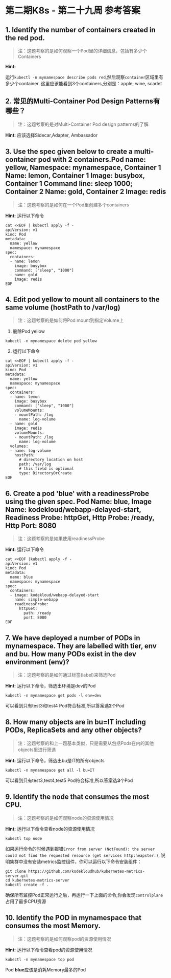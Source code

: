 # 第二期K8s - 第二十九周 参考答案

## 1. Identify the number of containers created in the red pod.
> 注：这题考察的是如何观察一个Pod里的详细信息，包括有多少个Containers

**Hint:**

运行`kubectl -n mynamespace describe pods red`,然后观察`container`区域里有多少个container. 这里应该能看到3个containers,分别是：apple, wine, scarlet

## 2. 常见的Multi-Container Pod Design Patterns有哪些？
> 注：这题考察的是对Multi-Container Pod design patterns的了解

**Hint:**
应该选择Sidecar,Adapter, Ambassador

## 3. Use the spec given below to create a multi-container pod with 2 containers.Pod name: yellow, Namespace: mynamespace, Container 1 Name: lemon, Container 1 Image: busybox, Container 1 Command line: sleep 1000; Container 2 Name: gold, Container 2 Image: redis
> 注：这题考察的是如何在一个Pod里创建多个containers

**Hint:**
运行以下命令
```
cat <<EOF | kubectl apply -f -
apiVersion: v1
kind: Pod
metadata:
  name: yellow
  namespace: mynamespace
spec:
  containers:
  - name: lemon
    image: busybox
    command: ["sleep", "1000"]
  - name: gold
    image: redis
EOF
```

## 4. Edit pod yellow to mount all containers to the same volume (hostPath to /var/log)
> 注：这题考察的是如何将Pod mount到指定Volume上

1. 删除Pod yellow
```
kubectl -n mynamespace delete pod yellow
```

2. 运行以下命令
```
cat <<EOF | kubectl apply -f - 
apiVersion: v1
kind: Pod
metadata:
  name: yellow
  namespace: mynamespace
spec:
  containers:
  - name: lemon
    image: busybox
    command: ["sleep", "1000"]
    volumeMounts:
    - mountPath: /log
      name: log-volume
  - name: gold
    image: redis
    volumeMounts:
    - mountPath: /log
      name: log-volume
  volumes:
  - name: log-volume
    hostPath:
      # directory location on host
      path: /var/log
      # this field is optional
      type: DirectoryOrCreate
EOF
```

## 6. Create a pod 'blue' with a readinessProbe using the given spec. Pod Name: blue, Image Name: kodekloud/webapp-delayed-start, Readiness Probe: httpGet, Http Probe: /ready, Http Port: 8080
> 注：这题考察的是如果使用readinessProbe

**Hint:**
运行以下命令
```
cat <<EOF |kubectl apply -f -
apiVersion: v1
kind: Pod
metadata:
  name: blue
  namespace: mynamespace
spec:
  containers:
  - image: kodekloud/webapp-delayed-start
    name: simple-webapp
    readinessProbe:
      httpGet:
        path: /ready
        port: 8080
EOF
```
## 7. We have deployed a number of PODs in mynamespace. They are labelled with tier, env and bu. How many PODs exist in the dev environment (env)?
> 注：这题考察的是如何通过标签(label)来筛选Pod

**Hint:**
运行以下命令，筛选出环境是dev的Pod
```
kubectl -n mynamespace get pods -l env=dev
```

可以看到只有test3和test4 Pod符合标准,所以答案选**2**个Pod

## 8. How many objects are in bu=IT including PODs, ReplicaSets and any other objects?
> 注：这题考察的和上一题基本类似，只是需要从包括Pods在内的其他objects里进行筛选

**Hint:**
运行以下命令，筛选出bu是IT的所有objects
```
kubectl -n mynamespace get all -l bu=IT
```
可以看到只有test3,test4,test5 Pod符合标准,所以答案选**3**个Pod


## 9. Identify the node that consumes the most CPU.
> 注：这题考察的是如何观察node的资源使用情况

**Hint:**
运行以下命令查看node的资源使用情况
```
kubectl top node
```

如果运行命令的时候遇到报错`Error from server (NotFound): the server could not find the requested resource (get services http:heapster:)`, 说明集群中没有安装metrics监控组件，你可以运行以下命令安装组件：
```
git clone https://github.com/kodekloudhub/kubernetes-metrics-server.git
cd kubernetes-metrics-server
kubectl create -f .
```
确保所有监控Pod正常运行之后，再运行一下上面的命令,你会发现`controlplane`占用了最多CPU资源


## 10. Identify the POD in mynamespace that consumes the most Memory.
> 注：这题考察的是如何观察pod的资源使用情况

**Hint:**
运行以下命令查看pod的资源使用情况
```
kubectl -n mynamespace top pod
```
Pod **blue**应该是消耗Memory最多的Pod
